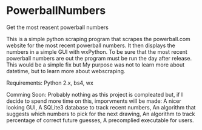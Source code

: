 
# PowerballNumbers
Get the most reasent powerball numbers

This is a simple python scraping program that scrapes the powerball.com website for the most recent powerball numbers.
It then displays the numbers in a simple GUI with wxPython. To be sure that the most recent powerball numbers are out 
the program must be run the day after release. This would be a simple fix but My purpose was not to learn more about datetime,
but to learn more about webscraping.

Requirements:
Python 2.x, bs4, wx

Comming Soon:
Probably nothing as this project is compleated but, if I decide to spend more time on this,
imporvments will be made:
A nicer looking GUI,
A SQLite3 database to track recent numbers,
An algorithm that suggests which numbers to pick for the next drawing,
An algorithm to track percentage of correct future guesses,
A precomplied executable for users.

